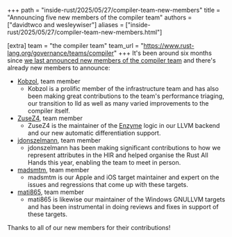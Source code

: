 +++
path = "inside-rust/2025/05/27/compiler-team-new-members"
title = "Announcing five new members of the compiler team"
authors = ["davidtwco and wesleywiser"]
aliases = ["inside-rust/2025/05/27/compiler-team-new-members.html"]

[extra]
team = "the compiler team"
team_url = "https://www.rust-lang.org/governance/teams/compiler"
+++
It's been around six months since [we last announced new members of the compiler
team][blog_prev_addition] and there's already new members to announce:

- [Kobzol](https://github.com/Kobzol), team member
  - Kobzol is a prolific member of the infrastructure team and has also been making great
    contributions to the team's performance triaging, our transition to lld as well as many varied
    improvements to the compiler itself.
- [ZuseZ4](https://github.com/ZuseZ4), team member
  - ZuseZ4 is the maintainer of the [Enzyme](https://enzyme.mit.edu/) logic in our LLVM backend and
    our new automatic differentiation support.
- [jdonszelmann](https://github.com/jdonszelmann), team member
  - jdonszelmann has been making significant contributions to how we represent attributes in the HIR
    and helped organise the Rust All Hands this year, enabling the team to meet in person.
- [madsmtm](https://github.com/madsmtm), team member
  - madsmtm is our Apple and iOS target maintainer and expert on the issues and regressions that
    come up with these targets.
- [mati865](https://github.com/mati865), team member
  - mati865 is likewise our maintainer of the Windows GNULLVM targets and has been instrumental in
    doing reviews and fixes in support of these targets.

Thanks to all of our new members for their contributions!

[blog_prev_addition]: https://blog.rust-lang.org/inside-rust/2024/11/12/compiler-team-new-members/
